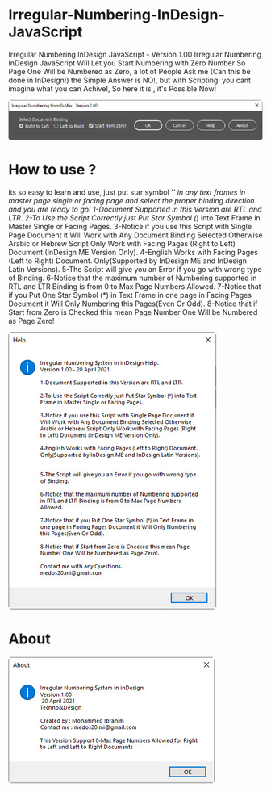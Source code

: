 # Irregular-Numbering-InDesign-JavaScript
Irregular Numbering InDesign JavaScript - Version 1.00
Irregular Numbering InDesign JavaScript Will Let you Start Numbering with Zero Number So Page One Will be Numbered as Zero, a lot of People Ask me (Can this be done in InDesign!)
the Simple Answer is NO!, but with Scripting! you cant imagine what you can Achive!, So here it is , it's Possible Now!

![User Interface](https://github.com/medos20/Irregular-Numbering-InDesign-JavaScript/blob/main/Irregular%20Numbering.jpg)

# How to use ?
its so easy to learn and use, just put star symbol '*' in any text frames in master page single or facing page and select the proper binding direction and you are ready to go!
1-Document Supported in this Version are RTL and LTR.
2-To Use the Script Correctly just Put Star Symbol (*) into Text Frame in Master Single or Facing Pages. 
3-Notice if you use this Script with Single Page Document it Will Work with Any Document Binding Selected Otherwise Arabic or Hebrew Script Only Work with Facing Pages (Right to Left) Document (InDesign ME Version Only).
4-English Works with Facing Pages (Left to Right) Document. Only(Supported by InDesign ME and InDesign Latin Versions). 
5-The Script will give you an Error if you go with wrong type of Binding. 
6-Notice that the maximum number of Numbering supported in RTL and LTR Binding is from 0 to Max Page Numbers Allowed. 
7-Notice that if you Put One Star Symbol (*) in Text Frame in one page in Facing Pages Document it Will Only Numbering this Pages(Even Or Odd).
8-Notice that if Start from Zero is Checked this mean Page Number One Will be Numbered as Page Zero!

![HEL](https://github.com/medos20/Irregular-Numbering-InDesign-JavaScript/blob/main/Help.jpg)

# About
![about](https://github.com/medos20/Irregular-Numbering-InDesign-JavaScript/blob/main/About.jpg)
